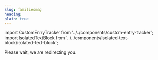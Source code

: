 ```yaml
---
slug: familiesmag
heading: 
plain: true
---
```


import CustomEntryTracker from '../../components/custom-entry-tracker';
import IsolatedTextBlock from '../../components/isolated-text-block/isolated-text-block';

<CustomEntryTracker/>

<IsolatedTextBlock>
  Please wait, we are redirecting you.
</IsolatedTextBlock>